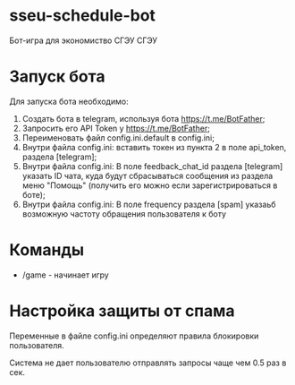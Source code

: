 # sseu-schedule-bot
Бот-игра для экономиство СГЭУ СГЭУ


# Запуск бота
Для запуска бота необходимо:
1. Создать бота в telegram, используя бота https://t.me/BotFather;
2. Запросить его API Token у https://t.me/BotFather;
3. Переименовать файл config.ini.default в config.ini;
4. Внутри файла config.ini: вставить токен из пункта 2 в поле api_token, раздела [telegram];
5. Внутри файла config.ini: В поле feedback_chat_id раздела [telegram] указать ID чата, куда будут сбрасываться сообщения из раздела меню "Помощь" (получить его можно если зарегистрироваться в боте);
6. Внутри файла config.ini: В поле frequency раздела [spam] указаьб возможную частоту обращения пользователя к боту


# Команды
- /game - начинает игру


# Настройка защиты от спама
Переменные в файле config.ini определяют правила блокировки пользователя.

Система не дает пользователю отправлять запросы чаще чем 0.5 раз в сек.
